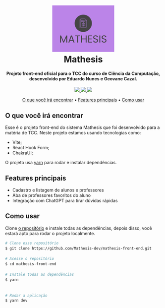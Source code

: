 <h1 align="center">
  <br>
  <a href="https://mathesis.vercel.app/"><img src="./.github/assets/mathesis-logo.png" alt="Mathesis" width="200"></a>
  <br>
  Mathesis
  <br>
</h1>

<h4 align="center">Projeto front-end oficial para o TCC do curso de Ciência da Computação, desenvolvido por Eduardo Nunes e Geovane Cazal.</h4>

<p align="center">
  <a href="https://app.codacy.com/gh/Mathesis-dev/mathesis-front-end/dashboard?utm_source=gh&utm_medium=referral&utm_content=&utm_campaign=Badge_grade">
    <img src="https://app.codacy.com/project/badge/Grade/dce736379a8441ea80da2981d2a81d0d"/>
  </a>
  <a href="https://github.com/Mathesis-dev/mathesis-front-end">
      <img src="https://img.shields.io/github/languages/count/Mathesis-dev/mathesis-front-end">
  </a>
  <a href="https://github.com/Mathesis-dev/mathesis-front-end">
    <img src="https://img.shields.io/github/languages/code-size/Mathesis-dev/mathesis-front-end">
  </a>
</p>

<p align="center">
  <a href="#o-que-você-irá-encontrar">O que você irá encontrar</a> •
  <a href="#features-principais">Features principais</a> •
  <a href="#como-usar">Como usar</a>
</p>


## O que você irá encontrar

Esse é o projeto front-end do sistema Mathesis que foi desenvolvido para a matéria de TCC. Neste projeto estamos usando tecnologias como:

- Vite;
- React Hook Form;
- ChakraUI;

O projeto usa [yarn](https://yarnpkg.com/) para rodar e instalar dependências.

## Features principais

* Cadastro e listagem de alunos e professores
* Aba de professores favoritos do aluno
* Integração com ChatGPT para tirar dúvidas rápidas

## Como usar

Clone [o repositório](https://github.com/Mathesis-dev/mathesis-front-end) e instale todas as dependências, depois disso, você estará apto para rodar o projeto localmente.

```bash
# Clone esse repositório
$ git clone https://github.com/Mathesis-dev/mathesis-front-end.git

# Acesse o repositório
$ cd mathesis-front-end

# Instale todas as dependências
$ yarn


# Rodar a aplicação
$ yarn dev
```